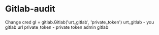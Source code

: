 # Gitlab-audit
Change cred gl = gitlab.Gitlab('urt_gitlab', 'private_token')
urt_gitlab - you gitlab url
private_token - private token admin gitlab